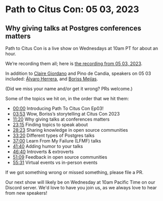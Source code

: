 # Path to Citus Con: 05 03, 2023


## Why giving talks at Postgres conferences matters


Path to Citus Con is a live show on Wednesdays at 10am PT for about an hour.  

We’re recording them all; here is [the recording from 05 03, 2023](https://youtu.be/RIvG_2ErRlU). 


In addition to [Claire Giordano](https://mastodon.social/@@clairegiordano) and Pino de Candia, speakers on 05 03 included: 
[Álvaro Herrera](https://twitter.com/alvherre), and [Boriss Mejías](https://twitter.com/tchorix). 

(Did we miss your name and/or get it wrong? PRs welcome.) 


Some of the topics we hit on, in the order that we hit them: 

- [00:00](https://www.youtube.com/watch?v=RIvG_2ErRlU&t=0s) Introducing Path To Citus Con Ep03! 
- [03:53](https://www.youtube.com/watch?v=RIvG_2ErRlU&t=233s) Wow, Boriss’s storytelling at Citus Con 2023 
- [11:20](https://www.youtube.com/watch?v=RIvG_2ErRlU&t=680s) Why giving talks at conferences matters   
- [23:15](https://www.youtube.com/watch?v=RIvG_2ErRlU&t=1395s) Finding topics to speak about 
- [28:23](https://www.youtube.com/watch?v=RIvG_2ErRlU&t=1703s) Sharing knowledge in open source communities 
- [33:20](https://www.youtube.com/watch?v=RIvG_2ErRlU&t=2000s) Different types of Postgres talks 
- [37:00](https://www.youtube.com/watch?v=RIvG_2ErRlU&t=2219s) Learn From My Failure (LFMF) talks 
- [41:40](https://www.youtube.com/watch?v=RIvG_2ErRlU&t=2500s) Adding humor to your talks 
- [46:40](https://www.youtube.com/watch?v=RIvG_2ErRlU&t=2800s) Introverts & extroverts 
- [51:09](https://www.youtube.com/watch?v=RIvG_2ErRlU&t=3069s) Feedback in open source communities 
- [55:31](https://www.youtube.com/watch?v=RIvG_2ErRlU&t=3331s) Virtual events vs in-person events  


If we got something wrong or missed something, please file a PR. 

Our next show will likely be on Wednesday at 10am Pacific Time on our Discord server. 
We'd love to have you join us, as we always love to hear from new speakers! 

 
